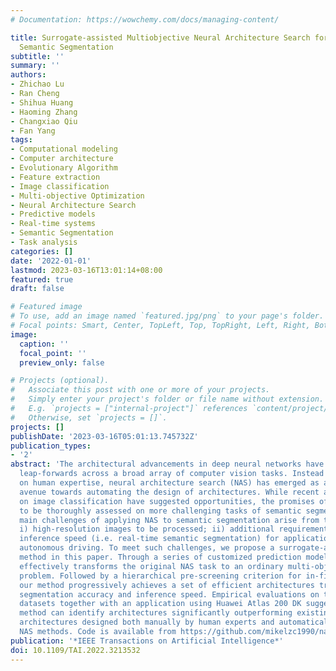 ```yaml
---
# Documentation: https://wowchemy.com/docs/managing-content/

title: Surrogate-assisted Multiobjective Neural Architecture Search for Real-time
  Semantic Segmentation
subtitle: ''
summary: ''
authors:
- Zhichao Lu
- Ran Cheng
- Shihua Huang
- Haoming Zhang
- Changxiao Qiu
- Fan Yang
tags:
- Computational modeling
- Computer architecture
- Evolutionary Algorithm
- Feature extraction
- Image classification
- Multi-objective Optimization
- Neural Architecture Search
- Predictive models
- Real-time systems
- Semantic Segmentation
- Task analysis
categories: []
date: '2022-01-01'
lastmod: 2023-03-16T13:01:14+08:00
featured: true
draft: false

# Featured image
# To use, add an image named `featured.jpg/png` to your page's folder.
# Focal points: Smart, Center, TopLeft, Top, TopRight, Left, Right, BottomLeft, Bottom, BottomRight.
image:
  caption: ''
  focal_point: ''
  preview_only: false

# Projects (optional).
#   Associate this post with one or more of your projects.
#   Simply enter your project's folder or file name without extension.
#   E.g. `projects = ["internal-project"]` references `content/project/deep-learning/index.md`.
#   Otherwise, set `projects = []`.
projects: []
publishDate: '2023-03-16T05:01:13.745732Z'
publication_types:
- '2'
abstract: 'The architectural advancements in deep neural networks have led to remarkable
  leap-forwards across a broad array of computer vision tasks. Instead of relying
  on human expertise, neural architecture search (NAS) has emerged as a promising
  avenue towards automating the design of architectures. While recent achievements
  on image classification have suggested opportunities, the promises of NAS have yet
  to be thoroughly assessed on more challenging tasks of semantic segmentation. The
  main challenges of applying NAS to semantic segmentation arise from two aspects:
  i) high-resolution images to be processed; ii) additional requirement of real-time
  inference speed (i.e. real-time semantic segmentation) for applications such as
  autonomous driving. To meet such challenges, we propose a surrogate-assisted multi-objective
  method in this paper. Through a series of customized prediction models, our method
  effectively transforms the original NAS task to an ordinary multi-objective optimization
  problem. Followed by a hierarchical pre-screening criterion for in-fill selection,
  our method progressively achieves a set of efficient architectures trading-off between
  segmentation accuracy and inference speed. Empirical evaluations on three benchmark
  datasets together with an application using Huawei Atlas 200 DK suggest that our
  method can identify architectures significantly outperforming existing state-of-the-art
  architectures designed both manually by human experts and automatically by other
  NAS methods. Code is available from https://github.com/mikelzc1990/nas-semantic-segmentation.'
publication: '*IEEE Transactions on Artificial Intelligence*'
doi: 10.1109/TAI.2022.3213532
---
```

